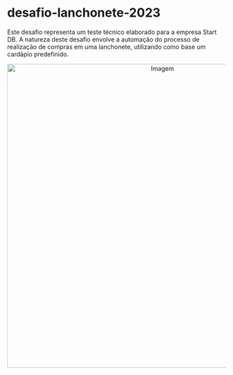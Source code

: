 # desafio-lanchonete-2023

Este desafio representa um teste técnico elaborado para a empresa Start DB. A natureza deste desafio envolve a automação do processo de realização de compras em uma lanchonete, utilizando como base um cardápio predefinido.

<div id="header" align="center">
  <img src="https://github.com/KarolDiniz/desafio-lanchonete-2023-karoline-diniz-ramos/blob/master/img/Captura%20de%20tela%202023-08-15%20155140.png" title="Imagem"
    alt="Imagem" width="700" heght="700"/>
</div>

